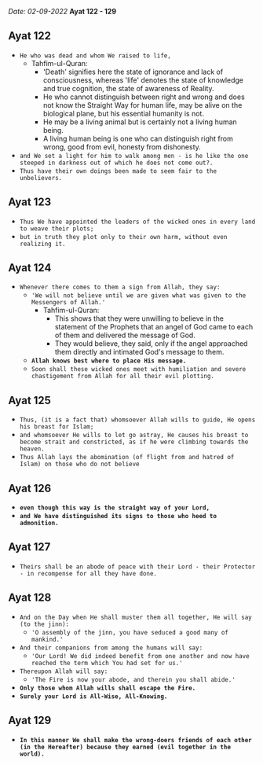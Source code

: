 *Date: 02-09-2022*
**Ayat 122 - 129**

## Ayat 122

- `He who was dead and whom We raised to life,`
  - Tahfim-ul-Quran:
    - 'Death' signifies here the state of ignorance and lack of consciousness, whereas 'life' denotes the state of knowledge and true cognition, the state of awareness of Reality.
    - He who cannot distinguish between right and wrong and does not know the Straight Way for human life, may be alive on the biological plane, but his essential humanity is not.
    - He may be a living animal but is certainly not a living human being.
    - A living human being is one who can distinguish right from wrong, good from evil, honesty from dishonesty.
- `and We set a light for him to walk among men - is he like the one steeped in darkness out of which he does not come out?.`
- `Thus have their own doings been made to seem fair to the unbelievers.`


## Ayat 123

- `Thus We have appointed the leaders of the wicked ones in every land to weave their plots;`
- `but in truth they plot only to their own harm, without even realizing it.`

## Ayat 124

- `Whenever there comes to them a sign from Allah, they say:`
  - `'We will not believe until we are given what was given to the Messengers of Allah.'`
    - Tahfim-ul-Quran:
      - This shows that they were unwilling to believe in the statement of the Prophets that an angel of God came to each of them and delivered the message of God.
      - They would believe, they said, only if the angel approached them directly and intimated God's message to them.
  - **`Allah knows best where to place His message.`**
  - `Soon shall these wicked ones meet with humiliation and severe chastigement from Allah for all their evil plotting.`

## Ayat 125

- `Thus, (it is a fact that) whomsoever Allah wills to guide, He opens his breast for Islam;`
- `and whomsoever He wills to let go astray, He causes his breast to become strait and constricted, as if he were climbing towards the heaven.`
- `Thus Allah lays the abomination (of flight from and hatred of Islam) on those who do not believe`

## Ayat 126

- **`even though this way is the straight way of your Lord,`**
- **`and We have distinguished its signs to those who heed to admonition.`**

## Ayat 127

- `Theirs shall be an abode of peace with their Lord - their Protector - in recompense for all they have done.`

## Ayat 128

- `And on the Day when He shall muster them all together, He will say (to the jinn):`
  - `'O assembly of the jinn, you have seduced a good many of mankind.'`
- `And their companions from among the humans will say:`
  - `'Our Lord! We did indeed benefit from one another and now have reached the term which You had set for us.'`
- `Thereupon Allah will say:`
  - `'The Fire is now your abode, and therein you shall abide.'`
- **`Only those whom Allah wills shall escape the Fire.`**
- **`Surely your Lord is All-Wise, All-Knowing.`**

## Ayat 129

- **`In this manner We shall make the wrong-doers friends of each other (in the Hereafter) because they earned (evil together in the world).`**